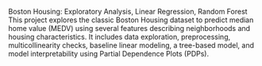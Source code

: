 Boston Housing: Exploratory Analysis, Linear Regression, Random Forest
This project explores the classic Boston Housing dataset to predict median home value (MEDV) using several features describing neighborhoods and housing characteristics. It includes data exploration, preprocessing, multicollinearity checks, baseline linear modeling, a tree-based model, and model interpretability using Partial Dependence Plots (PDPs).
